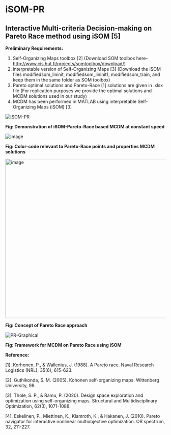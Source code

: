 # iSOM-PR
## Interactive Multi-criteria Decision-making on Pareto Race method using iSOM [5]
**Preliminary Requirements:**
1. Self-Organizing Maps toolbox [2] (Download SOM toolbox here- http://www.cis.hut.fi/projects/somtoolbox/download/)
2. interpretable version of Self-Organizing Maps [3] (Download the iSOM files modifiedsom_lininit, modifiedsom_lininit1, modifiedsom_train, and keep them in the same folder as SOM toolbox)  
3. Pareto optimal solutions and Pareto-Race [1] solutions are given in .xlsx file (For replication purposes we provide the optimal solutions and MCDM solutions used in our study)
4. MCDM has been performed in MATLAB using interpretable Self-Organizing Maps (iSOM) [3]




![iSOM-PR](https://github.com/deepanshuIITM/iSOM-PR/assets/137225940/418fd76f-0cc7-4404-8ef1-945bcbcea64c)

**Fig: Demonstration of iSOM-Pareto-Race based MCDM at constant speed**

![image](https://github.com/deepanshuIITM/iSOM-PR/assets/137225940/1b17394f-f605-4996-b0c3-e49febbba88e)

**Fig: Color-code relevant to Pareto-Race points and properties MCDM solutions**

<img src="https://github.com/deepanshuIITM/iSOM-PR/assets/137225940/98f2c635-e008-491f-a159-0c004fef113c" alt="image" width="550" height="500">

**Fig: Concept of Pareto Race approach**

![PR-Graphical](https://github.com/deepanshuIITM/iSOM-PR/assets/137225940/d72137f1-1170-4209-97d2-7d9a654b91e5)

**Fig: Framework for MCDM on Pareto Race using iSOM**





**Reference:**

[1]. Korhonen, P., & Wallenius, J. (1988). A Pareto race. Naval Research Logistics (NRL), 35(6), 615-623.

[2]. Guthikonda, S. M. (2005). Kohonen self-organizing maps. Wittenberg University, 98.

[3]. Thole, S. P., & Ramu, P. (2020). Design space exploration and optimization using self-organizing maps. Structural and Multidisciplinary Optimization, 62(3), 1071-1088.

[4]. Eskelinen, P., Miettinen, K., Klamroth, K., & Hakanen, J. (2010). Pareto navigator for interactive nonlinear multiobjective optimization. OR spectrum, 32, 211-227.

